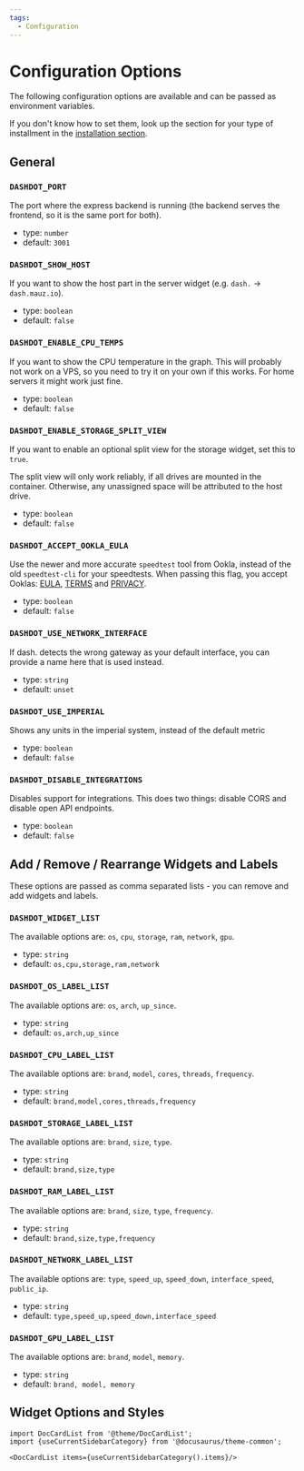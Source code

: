 ```yaml
---
tags:
  - Configuration
---
```


# Configuration Options

The following configuration options are available and can be passed as environment variables.

If you don't know how to set them, look up the section for your type of installment
in the [installation section](/docs/install).

## General

### `DASHDOT_PORT`

The port where the express backend is running (the backend serves the frontend, so it is the same port for both).

- type: `number`
- default: `3001`

### `DASHDOT_SHOW_HOST`

If you want to show the host part in the server widget (e.g. `dash.` -> `dash.mauz.io`).

- type: `boolean`
- default: `false`

### `DASHDOT_ENABLE_CPU_TEMPS`

If you want to show the CPU temperature in the graph. This will probably not work on a VPS, so you need to try it on your own if this works. For home servers it might work just fine.

- type: `boolean`
- default: `false`

### `DASHDOT_ENABLE_STORAGE_SPLIT_VIEW`

If you want to enable an optional split view for the storage widget, set this to `true`.

The split view will only work reliably, if all drives are mounted in the container.
Otherwise, any unassigned space will be attributed to the host drive.

- type: `boolean`
- default: `false`

### `DASHDOT_ACCEPT_OOKLA_EULA`

Use the newer and more accurate `speedtest` tool from Ookla, instead of the old `speedtest-cli` for your speedtests.
When passing this flag, you accept Ooklas: [EULA](https://www.speedtest.net/about/eula), [TERMS](https://www.speedtest.net/about/terms) and [PRIVACY](https://www.speedtest.net/about/privacy).

- type: `boolean`
- default: `false`

### `DASHDOT_USE_NETWORK_INTERFACE`

If dash. detects the wrong gateway as your default interface, you can provide a name here that is used instead.

- type: `string`
- default: `unset`

### `DASHDOT_USE_IMPERIAL`

Shows any units in the imperial system, instead of the default metric

- type: `boolean`
- default: `false`

### `DASHDOT_DISABLE_INTEGRATIONS`

Disables support for integrations. This does two things: disable CORS and disable open API endpoints.

- type: `boolean`
- default: `false`

## Add / Remove / Rearrange Widgets and Labels

These options are passed as comma separated lists - you can remove and add widgets and labels.

### `DASHDOT_WIDGET_LIST`

The available options are: `os`, `cpu`, `storage`, `ram`, `network`, `gpu`.

- type: `string`
- default: `os,cpu,storage,ram,network`

### `DASHDOT_OS_LABEL_LIST`

The available options are: `os`, `arch`, `up_since`.

- type: `string`
- default: `os,arch,up_since`

### `DASHDOT_CPU_LABEL_LIST`

The available options are: `brand`, `model`, `cores`, `threads`, `frequency`.

- type: `string`
- default: `brand,model,cores,threads,frequency`

### `DASHDOT_STORAGE_LABEL_LIST`

The available options are: `brand`, `size`, `type`.

- type: `string`
- default: `brand,size,type`

### `DASHDOT_RAM_LABEL_LIST`

The available options are: `brand`, `size`, `type`, `frequency`.

- type: `string`
- default: `brand,size,type,frequency`

### `DASHDOT_NETWORK_LABEL_LIST`

The available options are: `type`, `speed_up`, `speed_down`, `interface_speed`, `public_ip`.

- type: `string`
- default: `type,speed_up,speed_down,interface_speed`

### `DASHDOT_GPU_LABEL_LIST`

The available options are: `brand`, `model`, `memory`.

- type: `string`
- default: `brand, model, memory`

## Widget Options and Styles

```mdx-code-block
import DocCardList from '@theme/DocCardList';
import {useCurrentSidebarCategory} from '@docusaurus/theme-common';

<DocCardList items={useCurrentSidebarCategory().items}/>
```
